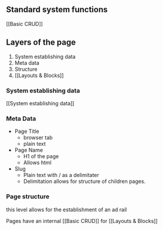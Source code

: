 ## Standard system functions 
[[Basic CRUD]]

## Layers of the page
1. System establishing data
2. Meta data
3. Structure 
4. [[Layouts & Blocks]]

### System establishing data 
[[System establishing data]]

### Meta Data
- Page Title  
	- browser tab
	-   plain text
- Page Name 
	- H1 of the page
	- Allows  html
- Slug 
	- Plain text with / as a delimitater
	- Delimitation allows for structure of children pages.  
### Page structure 
this level allows for the establishment of an ad rail 

Pages have an internal [[Basic CRUD]] for [[Layouts & Blocks]]

